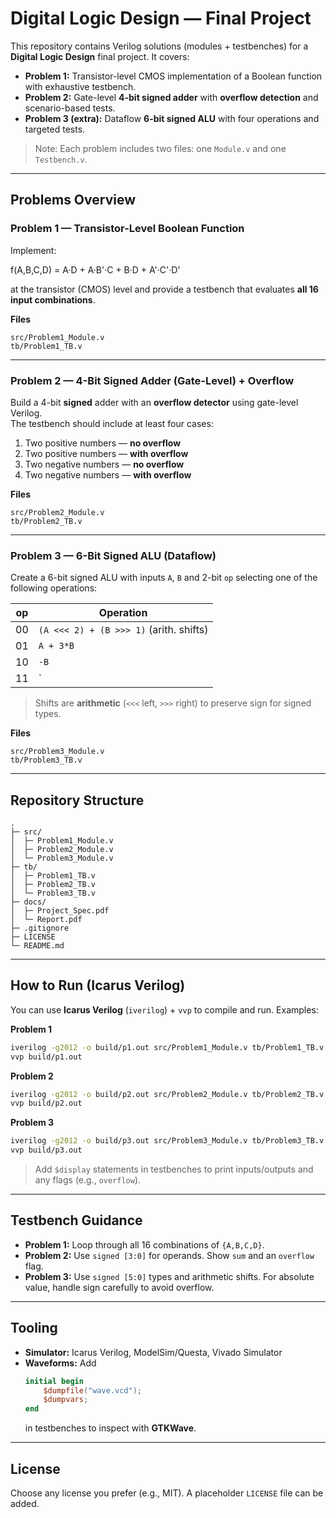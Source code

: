 # Digital Logic Design — Final Project

This repository contains Verilog solutions (modules + testbenches) for a **Digital Logic Design** final project. It covers:

- **Problem 1:** Transistor-level CMOS implementation of a Boolean function with exhaustive testbench.  
- **Problem 2:** Gate-level **4-bit signed adder** with **overflow detection** and scenario-based tests.  
- **Problem 3 (extra):** Dataflow **6-bit signed ALU** with four operations and targeted tests.

> Note: Each problem includes two files: one `Module.v` and one `Testbench.v`.

---

## Problems Overview

### Problem 1 — Transistor-Level Boolean Function
Implement:

f(A,B,C,D) = A·D + A·B'·C + B·D + A'·C'·D'

at the transistor (CMOS) level and provide a testbench that evaluates **all 16 input combinations**.

**Files**
```
src/Problem1_Module.v
tb/Problem1_TB.v
```

---

### Problem 2 — 4-Bit Signed Adder (Gate-Level) + Overflow
Build a 4-bit **signed** adder with an **overflow detector** using gate-level Verilog.  
The testbench should include at least four cases:

1. Two positive numbers — **no overflow**  
2. Two positive numbers — **with overflow**  
3. Two negative numbers — **no overflow**  
4. Two negative numbers — **with overflow**

**Files**
```
src/Problem2_Module.v
tb/Problem2_TB.v
```

---

### Problem 3 — 6-Bit Signed ALU (Dataflow)
Create a 6-bit signed ALU with inputs `A`, `B` and 2-bit `op` selecting one of the following operations:

| op | Operation                                 |
|----|-------------------------------------------|
| 00 | `(A <<< 2) + (B >>> 1)` (arith. shifts)   |
| 01 | `A + 3*B`                                 |
| 10 | `-B`                                      |
| 11 | `|2*A - B|`                               |

> Shifts are **arithmetic** (`<<<` left, `>>>` right) to preserve sign for signed types.

**Files**
```
src/Problem3_Module.v
tb/Problem3_TB.v
```

---

## Repository Structure
```
.
├─ src/
│  ├─ Problem1_Module.v
│  ├─ Problem2_Module.v
│  └─ Problem3_Module.v
├─ tb/
│  ├─ Problem1_TB.v
│  ├─ Problem2_TB.v
│  └─ Problem3_TB.v
├─ docs/
│  ├─ Project_Spec.pdf
│  └─ Report.pdf
├─ .gitignore
├─ LICENSE
└─ README.md
```

---

## How to Run (Icarus Verilog)

You can use **Icarus Verilog** (`iverilog`) + `vvp` to compile and run. Examples:

**Problem 1**
```bash
iverilog -g2012 -o build/p1.out src/Problem1_Module.v tb/Problem1_TB.v
vvp build/p1.out
```

**Problem 2**
```bash
iverilog -g2012 -o build/p2.out src/Problem2_Module.v tb/Problem2_TB.v
vvp build/p2.out
```

**Problem 3**
```bash
iverilog -g2012 -o build/p3.out src/Problem3_Module.v tb/Problem3_TB.v
vvp build/p3.out
```

> Add `$display` statements in testbenches to print inputs/outputs and any flags (e.g., `overflow`).

---

## Testbench Guidance

- **Problem 1:** Loop through all 16 combinations of `{A,B,C,D}`.  
- **Problem 2:** Use `signed [3:0]` for operands. Show `sum` and an `overflow` flag.  
- **Problem 3:** Use `signed [5:0]` types and arithmetic shifts. For absolute value, handle sign carefully to avoid overflow.  

---

## Tooling

- **Simulator:** Icarus Verilog, ModelSim/Questa, Vivado Simulator  
- **Waveforms:** Add  
  ```verilog
  initial begin
      $dumpfile("wave.vcd");
      $dumpvars;
  end
  ```  
  in testbenches to inspect with **GTKWave**.

---

## License

Choose any license you prefer (e.g., MIT). A placeholder `LICENSE` file can be added.
